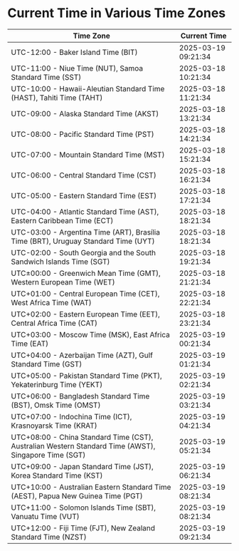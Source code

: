 # Current Time in Various Time Zones

| Time Zone | Current Time |
|-----------|--------------|
| UTC-12:00 - Baker Island Time (BIT) | 2025-03-19 09:21:34 |
| UTC-11:00 - Niue Time (NUT), Samoa Standard Time (SST) | 2025-03-18 10:21:34 |
| UTC-10:00 - Hawaii-Aleutian Standard Time (HAST), Tahiti Time (TAHT) | 2025-03-18 11:21:34 |
| UTC-09:00 - Alaska Standard Time (AKST) | 2025-03-18 13:21:34 |
| UTC-08:00 - Pacific Standard Time (PST) | 2025-03-18 14:21:34 |
| UTC-07:00 - Mountain Standard Time (MST) | 2025-03-18 15:21:34 |
| UTC-06:00 - Central Standard Time (CST) | 2025-03-18 16:21:34 |
| UTC-05:00 - Eastern Standard Time (EST) | 2025-03-18 17:21:34 |
| UTC-04:00 - Atlantic Standard Time (AST), Eastern Caribbean Time (ECT) | 2025-03-18 18:21:34 |
| UTC-03:00 - Argentina Time (ART), Brasília Time (BRT), Uruguay Standard Time (UYT) | 2025-03-18 18:21:34 |
| UTC-02:00 - South Georgia and the South Sandwich Islands Time (SGT) | 2025-03-18 19:21:34 |
| UTC±00:00 - Greenwich Mean Time (GMT), Western European Time (WET) | 2025-03-18 21:21:34 |
| UTC+01:00 - Central European Time (CET), West Africa Time (WAT) | 2025-03-18 22:21:34 |
| UTC+02:00 - Eastern European Time (EET), Central Africa Time (CAT) | 2025-03-18 23:21:34 |
| UTC+03:00 - Moscow Time (MSK), East Africa Time (EAT) | 2025-03-19 00:21:34 |
| UTC+04:00 - Azerbaijan Time (AZT), Gulf Standard Time (GST) | 2025-03-19 01:21:34 |
| UTC+05:00 - Pakistan Standard Time (PKT), Yekaterinburg Time (YEKT) | 2025-03-19 02:21:34 |
| UTC+06:00 - Bangladesh Standard Time (BST), Omsk Time (OMST) | 2025-03-19 03:21:34 |
| UTC+07:00 - Indochina Time (ICT), Krasnoyarsk Time (KRAT) | 2025-03-19 04:21:34 |
| UTC+08:00 - China Standard Time (CST), Australian Western Standard Time (AWST), Singapore Time (SGT) | 2025-03-19 05:21:34 |
| UTC+09:00 - Japan Standard Time (JST), Korea Standard Time (KST) | 2025-03-19 06:21:34 |
| UTC+10:00 - Australian Eastern Standard Time (AEST), Papua New Guinea Time (PGT) | 2025-03-19 08:21:34 |
| UTC+11:00 - Solomon Islands Time (SBT), Vanuatu Time (VUT) | 2025-03-19 08:21:34 |
| UTC+12:00 - Fiji Time (FJT), New Zealand Standard Time (NZST) | 2025-03-19 09:21:34 |
